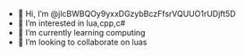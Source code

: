 - 👋 Hi, I’m @jlcBWBQOy9yxxDGzybBczFfsrVQUUO1rUDjft5D
- 👀 I’m interested in lua,cpp,c#
- 🌱 I’m currently learning computing
- 💞️ I’m looking to collaborate on luas

<!---
jlcBWBQOy9yxxDGzybBczFfsrVQUUO1rUDjft5D/jlcBWBQOy9yxxDGzybBczFfsrVQUUO1rUDjft5D is a ✨ special ✨ repository because its `README.md` (this file) appears on your GitHub profile.
You can click the Preview link to take a look at your changes.
--->
